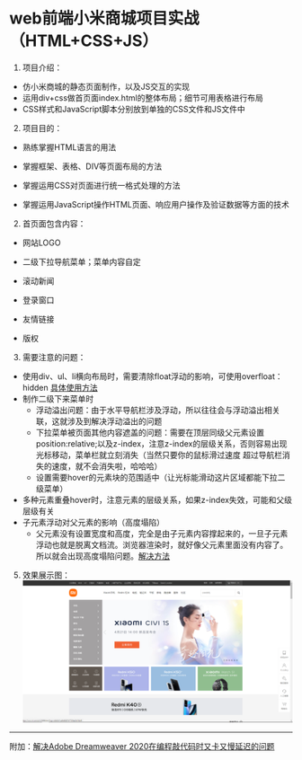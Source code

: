 # web前端小米商城项目实战（HTML+CSS+JS）
1. 项目介绍：
* 仿小米商城的静态页面制作，以及JS交互的实现
* 运用div+css做首页面index.html的整体布局；细节可用表格进行布局
* CSS样式和JavaScript脚本分别放到单独的CSS文件和JS文件中
2. 项目目的：
*  熟练掌握HTML语言的用法

* 掌握框架、表格、DIV等页面布局的方法

* 掌握运用CSS对页面进行统一格式处理的方法

* 掌握运用JavaScript操作HTML页面、响应用户操作及验证数据等方面的技术

2. 首页面包含内容：

* 网站LOGO

* 二级下拉导航菜单；菜单内容自定

* 滚动新闻

* 登录窗口

* 友情链接

* 版权
3. 需要注意的问题：
- 使用div、ul、li横向布局时，需要清除float浮动的影响，可使用overfloat：hidden [具体使用方法](https://blog.csdn.net/qq_41638795/article/details/83304388)
- 制作二级下来菜单时
  - 浮动溢出问题：由于水平导航栏涉及浮动，所以往往会与浮动溢出相关联，这就涉及到解决浮动溢出的问题
  - 下拉菜单被页面其他内容遮盖的问题：需要在顶层同级父元素设置position:relative;以及z-index，注意z-index的层级关系，否则容易出现光标移动，菜单栏就立刻消失（当然只要你的鼠标滑过速度     超过导航栏消失的速度，就不会消失啦，哈哈哈）
  - 设置需要hover的元素块的范围适中（让光标能滑动这片区域都能下拉二级菜单）
- 多种元素重叠hover时，注意元素的层级关系，如果z-index失效，可能和父级层级有关
- 子元素浮动对父元素的影响（高度塌陷）
  - 父元素没有设置宽度和高度，完全是由子元素内容撑起来的，一旦子元素浮动也就是脱离文档流。浏览器渲染时，就好像父元素里面没有内容了。所以就会出现高度塌陷问题。[解决方法](https://blog.csdn.net/suandfei/article/details/100637915)
5. 效果展示图：
![展示效果](https://github.com/LPmaster666/Xiaomishangcheng-web-html-css-js/blob/main/%E5%B1%95%E7%A4%BA%E6%95%88%E6%9E%9C%E5%9B%BE.png)
***
附加：[解决Adobe Dreamweaver 2020在编程敲代码时又卡又慢延迟的问题](https://blog.csdn.net/WeilaPls/article/details/108669991)


